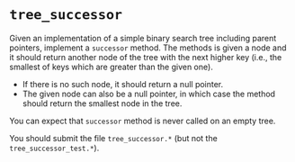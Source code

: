 # `tree_successor`

Given an implementation of a simple binary search tree including parent
pointers, implement a `successor` method. The methods is given a node
and it should return another node of the tree with the next higher key
(i.e., the smallest of keys which are greater than the given one).

- If there is no such node, it should return a null pointer.
- The given node can also be a null pointer, in which case the method should
  return the smallest node in the tree.

You can expect that `successor` method is never called on an empty tree.

You should submit the file `tree_successor.*` (but not the
`tree_successor_test.*`).
